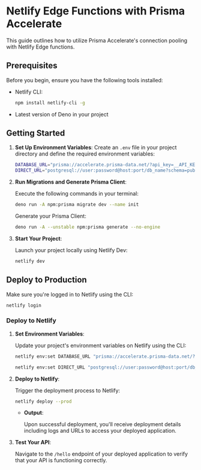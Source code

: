 # Netlify Edge Functions with Prisma Accelerate

This guide outlines how to utilize Prisma Accelerate's connection pooling with
Netlify Edge functions.

## Prerequisites

Before you begin, ensure you have the following tools installed:

- Netlify CLI:

  ```bash
  npm install netlify-cli -g
  ```

- Latest version of Deno in your project

## Getting Started

1. **Set Up Environment Variables**: Create an `.env` file in your project
   directory and define the required environment variables:

   ```bash
   DATABASE_URL="prisma://accelerate.prisma-data.net/?api_key=__API_KEY__"
   DIRECT_URL="postgresql://user:password@host:port/db_name?schema=public"
   ```

2. **Run Migrations and Generate Prisma Client**:

   Execute the following commands in your terminal:

   ```bash
   deno run -A npm:prisma migrate dev --name init
   ```

   Generate your Prisma Client:

   ```bash
   deno run -A --unstable npm:prisma generate --no-engine
   ```

3. **Start Your Project**:

   Launch your project locally using Netlify Dev:

   ```bash
   netlify dev
   ```

## Deploy to Production

Make sure you're logged in to Netlify using the CLI:

```bash
netlify login
```

### Deploy to Netlify

1. **Set Environment Variables**:

   Update your project's environment variables on Netlify using the CLI:

   ```bash
   netlify env:set DATABASE_URL "prisma://accelerate.prisma-data.net/?api_key=__API_KEY__"
   ```

   ```bash
   netlify env:set DIRECT_URL "postgresql://user:password@host:port/db_name?schema=public"
   ```

2. **Deploy to Netlify**:

   Trigger the deployment process to Netlify:

   ```bash
   netlify deploy --prod
   ```

   - **Output**:

     Upon successful deployment, you'll receive deployment details including
     logs and URLs to access your deployed application.

3. **Test Your API**:

   Navigate to the `/hello` endpoint of your deployed application to verify that
   your API is functioning correctly.

